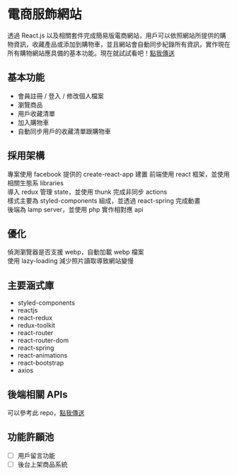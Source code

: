 # 電商服飾網站
透過 React.js 以及相關套件完成簡易版電商網站，用戶可以依照網站所提供的購物資訊，收藏產品或添加到購物車，並且網站會自動同步紀錄所有資訊，實作現在所有購物網站應具備的基本功能。現在就試試看吧！[點我傳送](https://emory.work/clothing-ec/demo)

## 基本功能
- 會員註冊 / 登入 / 修改個人檔案  
- 瀏覽商品  
- 用戶收藏清單  
- 加入購物車  
- 自動同步用戶的收藏清單跟購物車  

## 採用架構
專案使用 facebook 提供的 create-react-app 建置 
前端使用 react 框架，並使用相關生態系 libraries  
導入 redux 管理 state，並使用 thunk 完成非同步 actions  
樣式主要為 styled-components 組成，並透過 react-spring 完成動畫  
後端為 lamp server，並使用 php 實作相對應 api  

## 優化
偵測瀏覽器是否支援 webp，自動加載 webp 檔案  
使用 lazy-loading 減少照片讀取導致網站變慢  

## 主要涵式庫
- styled-components
- reactjs
- react-redux
- redux-toolkit
- react-router
- react-router-dom
- react-spring
- react-animations
- react-bootstrap
- axios

## 後端相關 APIs
可以參考此 repo，[點我傳送](https://github.com/GuanYu914/clothing-ec-website-backend)

## 功能許願池
- [ ] 用戶留言功能
- [ ] 後台上架商品系統